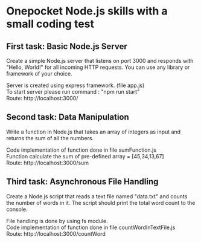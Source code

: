 # Onepocket Node.js skills with a small coding test
## First task: Basic Node.js Server
Create a simple Node.js server that listens on port 3000 and responds with "Hello, World!" for all incoming HTTP requests. You can use any library or framework of your choice.

Server is created using express framework. (file app.js) <br>
To start server please run command : "npm run start" <br>
Route: http://localhost:3000/ <br>

## Second task: Data Manipulation
Write a function in Node.js that takes an array of integers as input and returns the sum of all the numbers.

Code implementation of function done in file sumFunction.js <br>
Function calculate the sum of pre-defined array = [45,34,13,67] <br>
Route: http://localhost:3000/sum <br>
## Third task: Asynchronous File Handling
Create a Node.js script that reads a text file named "data.txt" and counts the number of words in it. The script should print the total word count to the console.

File handling is done by using fs module. <br>
Code implementation of function done in file countWordInTextFile.js <br>
Route: http://localhost:3000/countWord <br>
